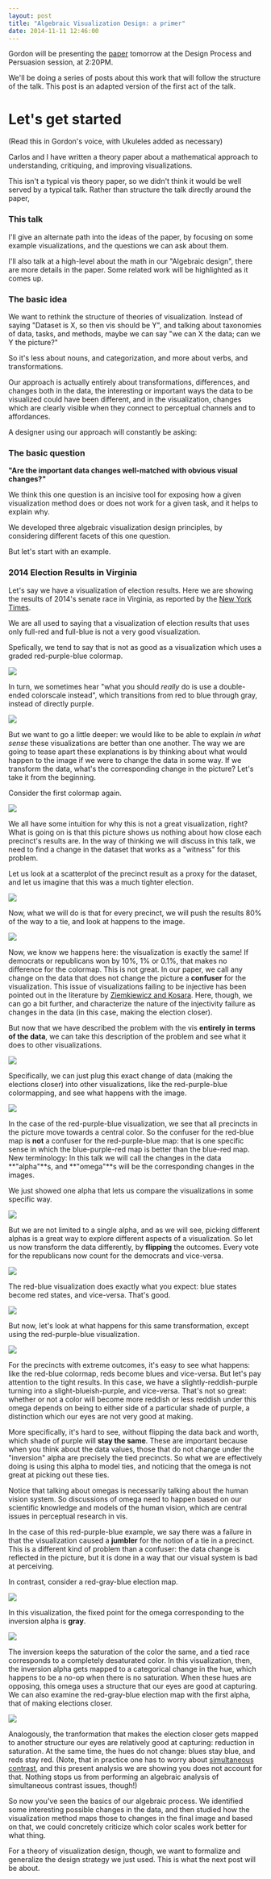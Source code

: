 ```yaml
---
layout: post
title: "Algebraic Visualization Design: a primer"
date: 2014-11-11 12:46:00
---
```


Gordon will be presenting the
[paper](/posts/2014/11/10/vis-paper.html) tomorrow at the Design
Process and Persuasion session, at 2:20PM.

We'll be doing a series of posts about this work that will follow the
structure of the talk. This post is an adapted
version of the first act of the talk.

<script src="/assets/src/d3.v3.min.js"></script>
<script src="/assets/src/underscore-min.js"></script>
<script src="/assets/src/topojson.v1.min.js"></script>
<script src="/assets/src/jquery-2.1.1.min.js"></script>
<script src="/assets/src/posts/vis2014_presentation/main.js"></script>
<script src="/assets/src/posts/vis2014_presentation/election.js"></script>
<link rel="stylesheet" href="/css/frozenScroll.css"/>

# Let's get started

(Read this in Gordon's voice, with Ukuleles added as necessary)

Carlos and I have written
a theory paper about
a mathematical approach
to understanding, critiquing, and improving
visualizations.

This isn't a typical vis theory paper,
so we didn't think it would be well served by a typical talk.
Rather than structure the talk directly around the paper,

### This talk

I'll give an alternate path into the ideas of the paper,
by focusing on some example visualizations,
and the questions we can ask about them.

I'll also talk at a high-level about the math in our "Algebraic design",
there are more details in the paper.
Some related work will be highlighted as it comes up.

### The basic idea

We want to rethink the structure of theories of visualization.
Instead of saying
"Dataset is X, so then vis should be Y",
and talking about taxonomies of data, tasks, and methods,
maybe we can say
"we can X the data; can we Y the picture?"

So it's less about nouns, and categorization,
and more about verbs, and transformations.

Our approach is actually entirely about
transformations, differences, and changes
both in the data,
  the interesting or important ways the data to be visualized
  could have been different,
and in the visualization,
  changes which are clearly visible when they
  connect to perceptual channels and to affordances.

A designer using our approach will constantly be asking:

### The basic question

**"Are the important data changes
well-matched with obvious visual changes?"**

We think this one question is an incisive tool for
exposing how a given visualization method does or does not
work for a given task, and it helps to explain why.

We developed three algebraic visualization design principles,
by considering different facets of this one question.

But let's start with an example.

### 2014 Election Results in Virginia

Let's say we have a visualization of election results. Here we are
showing the results of 2014's senate race in Virginia, as reported by
the [New York
Times](http://www.nytimes.com/interactive/2014/11/04/upshot/senate-maps.html). 

<div id="election_results_pad_begin" style="position: absolute">
</div>
<div id="election_results" style="position: absolute; height: 300px;"></div>

We are all used to saying that a visualization of election results
that uses only full-red and full-blue is not a very good
visualization.

Spefically, we tend to say that is not as good as a visualization which uses a
graded red-purple-blue colormap.

![](/assets/transition.png)

<div id="election_results_rb_to_rpb"></div>

In turn, we sometimes hear "what you should *really* do is use a
double-ended colorscale instead", which transitions from red to
blue through gray, instead of directly purple.

![](/assets/transition.png)

<div id="election_results_rpb_to_rgb"></div>

But we want to go a little deeper: we would like to be able to explain
*in what sense* these visualizations are better than one another. The
way we are going to tease apart these explanations is by thinking
about what would happen to the image if we were to change the data in
some way. If we transform the data, what's the corresponding change in
the picture? Let's take it from the beginning.

Consider the first colormap again.

![](/assets/transition.png)

<div id="election_results_rgb_to_rb"></div>

We all have some intuition for why this is not a great visualization,
right? What is going on is that this picture shows us nothing about
how close each precinct's results are. In the way of thinking we will
discuss in this talk, we need to find a change in the dataset that
works as a "witness" for this problem.

Let us look at a scatterplot of the precinct result as a proxy for the
dataset, and let us imagine that this was a much tighter election.

![](/assets/transition.png)

<div id="election_results_show_scatterplot"></div>

Now, what we will do is that for every precinct, we will push the
results 80% of the way to a tie, and look at happens to the image.

![](/assets/transition.png)

<div id="election_results_show_closer"></div>

Now, we know we happens here: the visualization is exactly the same!
If democrats or republicans won by 10%, 1% or 0.1%, that makes no
difference for the colormap. This is not great.
In our paper, we call any change on the
data that does not change the picture a **confuser** for the
visualization. This issue of visualizations failing to be injective
has been pointed out in the literature by [Ziemkiewicz and
Kosara](http://viscenter.uncc.edu/sites/viscenter.uncc.edu/files/CVC-UNCC-10-15.PDF). Here,
though, we can go a bit further, and characterize the nature of the
injectivity failure as changes in the data (in this case, making the
election closer).

But now that we have described the problem with the vis **entirely in
terms of the data**, we can take this description of the problem and
see what it does to other visualizations.

![](/assets/transition.png)

<div id="election_results_show_purple_wide"></div>

Specifically, we can just plug this exact change of data (making the
elections closer) into other visualizations, like the red-purple-blue
colormapping, and see what happens with the image.

![](/assets/transition.png)

<div id="election_results_show_purple_close"></div>

In the case of the red-purple-blue visualization, we see that all precincts in
the picture move towards a central color. So the confuser for the
red-blue map is **not** a confuser for the red-purple-blue map: that is
one specific sense in which the blue-purple-red map is better than the
blue-red map. New terminology: In this talk we will call the
 changes in the data  **"alpha"**s, and **"omega"**s will be the corresponding
 changes in the images.

We just showed one alpha that lets us compare the visualizations in
some specific way.

![](/assets/transition.png)

<div id="election_results_show_redblue_2"></div>

But we are not limited to a single alpha, and
as we will see, picking different alphas is a great way to explore
different aspects of a visualization. So let us now
transform the data differently, by **flipping** the outcomes. Every
vote for the republicans now count for the democrats and vice-versa.

![](/assets/transition.png)

<div id="election_results_show_redblue_inverted"></div>

The red-blue visualization does exactly what you expect: blue states
become red states, and vice-versa. That's good.

![](/assets/transition.png)

<div id="election_results_show_purple_wide_2"></div>

But now, let's look at what happens for this same transformation,
except using the red-purple-blue visualization. 

![](/assets/transition.png)

<div id="election_results_show_purple_inverted"></div>

For the precincts with
extreme outcomes, it's easy to see what happens: like the red-blue
colormap, reds become blues and vice-versa. But let's pay
attention to the tight results. In this case, we have a
slightly-reddish-purple turning into a slight-blueish-purple, and
vice-versa. That's not so great: whether or not a color will become
more reddish or less reddish under this omega depends on being to
either side of a particular shade of purple, a distinction which our
eyes are not very good at making.

More specifically, it's hard to see, without flipping the
data back and worth, which
shade of purple will **stay the same**. These are important because
when you think about the data
values, those that do not change under the "inversion" alpha are
precisely the tied
precincts. So what we are effectively doing is using this alpha to model ties, and
noticing that the omega is not great at picking out these ties.

Notice that talking about omegas is necessarily talking about the
human vision system.  So discussions of omega need to happen based on
our scientific knowledge and models of the human vision, which are
central issues in perceptual research in vis.

In the case of this red-purple-blue example, we say there was a
failure in that the visualization caused a **jumbler** for the notion of
a tie in a precinct.  This is a different kind of problem than a
confuser: the data change is reflected in the picture, but it is done
in a way that our visual system is bad at perceiving.

In contrast, consider a red-gray-blue election map.

![](/assets/transition.png)

<div id="election_results_show_rgb_2"></div>

In this visualization, the fixed point for the omega corresponding to
the inversion alpha is **gray**.

![](/assets/transition.png)

<div id="election_results_show_rgb_inverted"></div>

The inversion keeps the saturation of the
color the same, and a tied race corresponds to a completely
desaturated color. In this visualization, then, the inversion alpha
gets mapped to a categorical change in the hue, which happens to be a
no-op when there is no saturation. When these hues are opposing, this
omega uses a structure that our eyes are good at capturing.
We can also examine the red-gray-blue election map with the
first alpha, that of making elections closer.

![](/assets/transition.png)

<div id="election_results_show_rgb_inverted_closer"></div>

Analogously, the tranformation that makes the election closer gets
mapped to another structure our eyes are relatively good at capturing:
reduction in saturation. At the same time, the hues do not change:
blues stay blue, and reds stay red.
(Note, that in practice one has to worry
about [simultaneous contrast](http://en.wikipedia.org/wiki/Contrast_effect), and this present analysis we are showing you does
not account for that. Nothing stops us from performing an algebraic
analysis of simultaneous contrast issues, though!)

<div id="election_results_pad_end"></div>

So now you've seen the basics of our algebraic process. We identified
some interesting possible changes in the data, and then studied how
the visualization method maps those to changes in the final image and
based on that, we could concretely criticize which color scales work
better for what thing.

For a theory of visualization design, though, we want to formalize and
generalize the design strategy we just used. This is what the next post
will be about.
